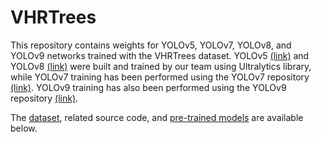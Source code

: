 # VHRTrees

This repository contains weights for YOLOv5, YOLOv7, YOLOv8, and YOLOv9 networks trained with the VHRTrees dataset. YOLOv5 [(link)](https://github.com/ultralytics/yolov5) and YOLOv8 [(link)](https://github.com/ultralytics/ultralytics) were built and trained by our team using Ultralytics library, while YOLOv7 training has been performed using the YOLOv7 repository [(link)](https://github.com/WongKinYiu/yolov7). YOLOv9 training has also been performed using the YOLOv9 repository [(link)](https://github.com/WongKinYiu/yolov9).

The [dataset](https://github.com/ultralytics/ultralytics), related source code, and [pre-trained models](https://github.com/ultralytics/ultralytics) are available below.
